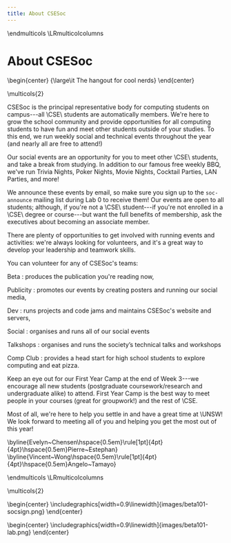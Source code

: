 ```yaml
---
title: About CSESoc
---
```


\endmulticols
\LRmulticolcolumns

About CSESoc
============

\begin{center}
{\large\it The hangout for cool nerds}
\end{center}

\multicols{2}

CSESoc is the principal representative body for computing students on
campus---all \CSE\ students are automatically members.  We're here to
grow the school community and provide opportunities for all computing
students to have fun and meet other students outside of your studies.
To this end, we run weekly social and technical events throughout the
year (and nearly all are free to attend!)

Our social events are an opportunity for you to meet other
\CSE\ students, and take a break from studying.  In addition to our
famous free weekly BBQ, we've run Trivia Nights, Poker Nights, Movie
Nights, Cocktail Parties, LAN Parties, and more!

We announce these events by email, so make sure you sign up to the
`soc-announce` mailing list during Lab 0 to receive them!  Our events
are open to all students; although, if you're not a \CSE\ student---if
you're not enrolled in a \CSE\ degree or course---but want the full
benefits of membership, ask the executives about becoming an associate
member.

There are plenty of opportunities to get involved with running events
and activities: we're always looking for volunteers, and it's a great
way to develop your leadership and teamwork skills.

You can volunteer for any of CSESoc's teams:

Beta
:    produces the publication you're reading now,

Publicity
:    promotes our events by creating posters and running our social
     media,

Dev
:    runs projects and code jams and maintains CSESoc's website and
     servers,

Social
:    organises and runs all of our social events

Talkshops
:    organises and runs the society’s technical talks and workshops

Comp Club
:    provides a head start for high school students to explore
     computing and eat pizza.

Keep an eye out for our First Year Camp at the end of Week 3---we
encourage all new students (postgraduate coursework/research and
undergraduate alike) to attend.  First Year Camp is the best way to
meet people in your courses (great for groupwork!) and the rest of
\CSE.

Most of all, we're here to help you settle in and have a great time at
\UNSW!  We look forward to meeting all of you and helping you get the
most out of this year!

\byline{Evelyn~Chensen\hspace{0.5em}\rule[1pt]{4pt}{4pt}\hspace{0.5em}Pierre~Estephan}
\byline{Vincent~Wong\hspace{0.5em}\rule[1pt]{4pt}{4pt}\hspace{0.5em}Angelo~Tamayo}

\endmulticols
\LRmulticolcolumns

\multicols{2}

\begin{center}
\includegraphics[width=0.9\linewidth]{images/beta101-socsign.png}
\end{center}

\begin{center}
\includegraphics[width=0.9\linewidth]{images/beta101-lab.png}
\end{center}

